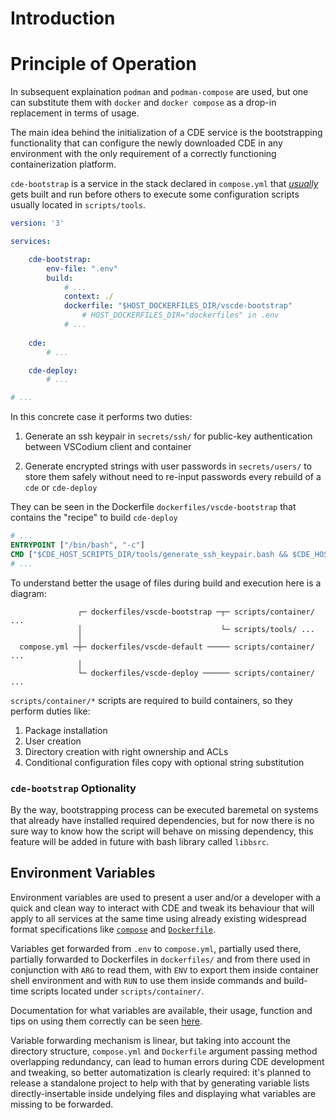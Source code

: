 # Introduction

# Principle of Operation

In subsequent explaination `podman` and `podman-compose` are used, but one can substitute them with `docker` and `docker compose` as a drop-in replacement in terms of usage.

The main idea behind the initialization of a CDE service is the bootstrapping functionality that can configure the newly downloaded CDE in any environment with the only requirement of a correctly functioning containerization platform.

`cde-bootstrap` is a service in the stack declared in `compose.yml` that [_usually_](#cde-bootstrap-optionality) gets built and run before others to execute some configuration scripts usually located in `scripts/tools`.

```yml
version: '3'

services:

	cde-bootstrap:
		env-file: ".env"
		build:
			# ...
			context: ./
      		dockerfile: "$HOST_DOCKERFILES_DIR/vscde-bootstrap" 
				# HOST_DOCKERFILES_DIR="dockerfiles" in .env
			# ...
	  
	cde:
		# ...

	cde-deploy:
		# ...

# ...

```

In this concrete case it performs two duties:

1. Generate an ssh keypair in `secrets/ssh/` for public-key authentication between VSCodium client and container

2. Generate encrypted strings with user passwords in `secrets/users/` to store them safely without need to re-input passwords every rebuild of a `cde` or `cde-deploy`

They can be seen in the Dockerfile `dockerfiles/vscde-bootstrap` that contains the "recipe" to build `cde-deploy`

```Dockerfile
# ...
ENTRYPOINT ["/bin/bash", "-c"]
CMD ["$CDE_HOST_SCRIPTS_DIR/tools/generate_ssh_keypair.bash && $CDE_HOST_SCRIPTS_DIR/tools/generate_user_passwords.bash"]
# ...
```

To understand better the usage of files during build and execution here is a diagram:

```
			   ┌─ dockerfiles/vscde-bootstrap ─┬─ scripts/container/ ... 
			   │                               └─ scripts/tools/ ...
			   │
  compose.yml ─┼─ dockerfiles/vscde-default ───── scripts/container/ ...
			   │                              
			   └─ dockerfiles/vscde-deploy ────── scripts/container/ ...
```

`scripts/container/*` scripts are required to build containers, so they perform duties like:

1. Package installation
2. User creation
3. Directory creation with right ownership and ACLs
4. Conditional configuration files copy with optional string substitution


### `cde-bootstrap` Optionality

By the way, bootstrapping process can be executed baremetal on systems that already have installed required dependencies, but for now there is no sure way to know how the script will behave on missing dependency, this feature will be added in future with bash library called `libbsrc`.


## Environment Variables

Environment variables are used to present a user and/or a developer with a quick and clean way to interact with CDE and tweak its behaviour that will apply to all services at the same time using already existing widespread format specifications like [`compose`](https://compose-spec.github.io/compose-spec/spec.html "Compose Specification") and [`Dockerfile`](https://docs.docker.com/engine/reference/builder/ "Dockerfile Refrence").
 
Variables get forwarded from `.env` to `compose.yml`, partially used there, partially forwarded to Dockerfiles in `dockerfiles/` and from there used in conjunction with `ARG` to read them, with `ENV` to export them inside container shell environment and with `RUN` to use them inside commands and build-time scripts located under `scripts/container/`.

Documentation for what variables are available, their usage, function and tips on using them correctly can be seen [here](https://github.com/wav3m1nd3d/vscodium-cde-compose/main/docs/env.md).

Variable forwarding mechanism is linear, but taking into account the directory structure, `compose.yml` and `Dockerfile` argument passing method overlapping redundancy, can lead to human errors during CDE development and tweaking, so better automatization is clearly required: it's planned to release a standalone project to help with that by generating variable lists directly-insertable inside undelying files and displaying what variables are missing to be forwarded.
